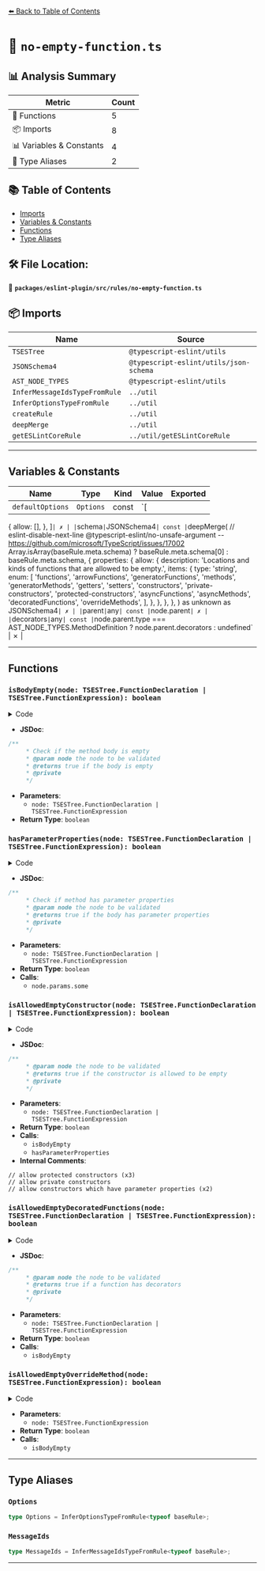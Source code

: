 [⬅️ Back to Table of Contents](../../../../index.md)

# 📄 `no-empty-function.ts`

## 📊 Analysis Summary

| Metric | Count |
|--------|-------|
| 🔧 Functions | 5 |
| 📦 Imports | 8 |
| 📊 Variables & Constants | 4 |
| 📑 Type Aliases | 2 |

## 📚 Table of Contents

- [Imports](#imports)
- [Variables & Constants](#variables-constants)
- [Functions](#functions)
- [Type Aliases](#type-aliases)

## 🛠️ File Location:
📂 **`packages/eslint-plugin/src/rules/no-empty-function.ts`**

## 📦 Imports

| Name | Source |
|------|--------|
| `TSESTree` | `@typescript-eslint/utils` |
| `JSONSchema4` | `@typescript-eslint/utils/json-schema` |
| `AST_NODE_TYPES` | `@typescript-eslint/utils` |
| `InferMessageIdsTypeFromRule` | `../util` |
| `InferOptionsTypeFromRule` | `../util` |
| `createRule` | `../util` |
| `deepMerge` | `../util` |
| `getESLintCoreRule` | `../util/getESLintCoreRule` |


---

## Variables & Constants

| Name | Type | Kind | Value | Exported |
|------|------|------|-------|----------|
| `defaultOptions` | `Options` | const | `[
  {
    allow: [],
  },
]` | ✗ |
| `schema` | `JSONSchema4` | const | `deepMerge(
  // eslint-disable-next-line @typescript-eslint/no-unsafe-argument -- https://github.com/microsoft/TypeScript/issues/17002
  Array.isArray(baseRule.meta.schema)
    ? baseRule.meta.schema[0]
    : baseRule.meta.schema,
  {
    properties: {
      allow: {
        description:
          'Locations and kinds of functions that are allowed to be empty.',
        items: {
          type: 'string',
          enum: [
            'functions',
            'arrowFunctions',
            'generatorFunctions',
            'methods',
            'generatorMethods',
            'getters',
            'setters',
            'constructors',
            'private-constructors',
            'protected-constructors',
            'asyncFunctions',
            'asyncMethods',
            'decoratedFunctions',
            'overrideMethods',
          ],
        },
      },
    },
  },
) as unknown as JSONSchema4` | ✗ |
| `parent` | `any` | const | `node.parent` | ✗ |
| `decorators` | `any` | const | `node.parent.type === AST_NODE_TYPES.MethodDefinition
            ? node.parent.decorators
            : undefined` | ✗ |


---

## Functions

### `isBodyEmpty(node: TSESTree.FunctionDeclaration | TSESTree.FunctionExpression): boolean`

<details><summary>Code</summary>

```ts
function isBodyEmpty(
      node: TSESTree.FunctionDeclaration | TSESTree.FunctionExpression,
    ): boolean {
      return node.body.body.length === 0;
    }
```
</details>

- **JSDoc**:
```ts
/**
     * Check if the method body is empty
     * @param node the node to be validated
     * @returns true if the body is empty
     * @private
     */
```

- **Parameters**:
  - `node: TSESTree.FunctionDeclaration | TSESTree.FunctionExpression`
- **Return Type**: `boolean`
### `hasParameterProperties(node: TSESTree.FunctionDeclaration | TSESTree.FunctionExpression): boolean`

<details><summary>Code</summary>

```ts
function hasParameterProperties(
      node: TSESTree.FunctionDeclaration | TSESTree.FunctionExpression,
    ): boolean {
      return node.params.some(
        param => param.type === AST_NODE_TYPES.TSParameterProperty,
      );
    }
```
</details>

- **JSDoc**:
```ts
/**
     * Check if method has parameter properties
     * @param node the node to be validated
     * @returns true if the body has parameter properties
     * @private
     */
```

- **Parameters**:
  - `node: TSESTree.FunctionDeclaration | TSESTree.FunctionExpression`
- **Return Type**: `boolean`
- **Calls**:
  - `node.params.some`
### `isAllowedEmptyConstructor(node: TSESTree.FunctionDeclaration | TSESTree.FunctionExpression): boolean`

<details><summary>Code</summary>

```ts
function isAllowedEmptyConstructor(
      node: TSESTree.FunctionDeclaration | TSESTree.FunctionExpression,
    ): boolean {
      const parent = node.parent;
      if (
        isBodyEmpty(node) &&
        parent.type === AST_NODE_TYPES.MethodDefinition &&
        parent.kind === 'constructor'
      ) {
        const { accessibility } = parent;

        return (
          // allow protected constructors
          (accessibility === 'protected' && isAllowedProtectedConstructors) ||
          // allow private constructors
          (accessibility === 'private' && isAllowedPrivateConstructors) ||
          // allow constructors which have parameter properties
          hasParameterProperties(node)
        );
      }

      return false;
    }
```
</details>

- **JSDoc**:
```ts
/**
     * @param node the node to be validated
     * @returns true if the constructor is allowed to be empty
     * @private
     */
```

- **Parameters**:
  - `node: TSESTree.FunctionDeclaration | TSESTree.FunctionExpression`
- **Return Type**: `boolean`
- **Calls**:
  - `isBodyEmpty`
  - `hasParameterProperties`
- **Internal Comments**:
```
// allow protected constructors (x3)
// allow private constructors
// allow constructors which have parameter properties (x2)
```

### `isAllowedEmptyDecoratedFunctions(node: TSESTree.FunctionDeclaration | TSESTree.FunctionExpression): boolean`

<details><summary>Code</summary>

```ts
function isAllowedEmptyDecoratedFunctions(
      node: TSESTree.FunctionDeclaration | TSESTree.FunctionExpression,
    ): boolean {
      if (isAllowedDecoratedFunctions && isBodyEmpty(node)) {
        const decorators =
          node.parent.type === AST_NODE_TYPES.MethodDefinition
            ? node.parent.decorators
            : undefined;
        return !!decorators && !!decorators.length;
      }

      return false;
    }
```
</details>

- **JSDoc**:
```ts
/**
     * @param node the node to be validated
     * @returns true if a function has decorators
     * @private
     */
```

- **Parameters**:
  - `node: TSESTree.FunctionDeclaration | TSESTree.FunctionExpression`
- **Return Type**: `boolean`
- **Calls**:
  - `isBodyEmpty`
### `isAllowedEmptyOverrideMethod(node: TSESTree.FunctionExpression): boolean`

<details><summary>Code</summary>

```ts
function isAllowedEmptyOverrideMethod(
      node: TSESTree.FunctionExpression,
    ): boolean {
      return (
        isAllowedOverrideMethods &&
        isBodyEmpty(node) &&
        node.parent.type === AST_NODE_TYPES.MethodDefinition &&
        node.parent.override
      );
    }
```
</details>

- **Parameters**:
  - `node: TSESTree.FunctionExpression`
- **Return Type**: `boolean`
- **Calls**:
  - `isBodyEmpty`

---

## Type Aliases

### `Options`

```ts
type Options = InferOptionsTypeFromRule<typeof baseRule>;
```

### `MessageIds`

```ts
type MessageIds = InferMessageIdsTypeFromRule<typeof baseRule>;
```


---